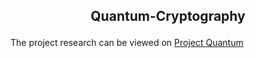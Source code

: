 <h2> <p align="center"> Quantum-Cryptography </p> </h2>



The project research can be viewed on <a href="https://drive.google.com/file/d/1A4FLHk4TvmZprFcBGecIEbzDk4sVd-jk/preview"> Project Quantum </a>

